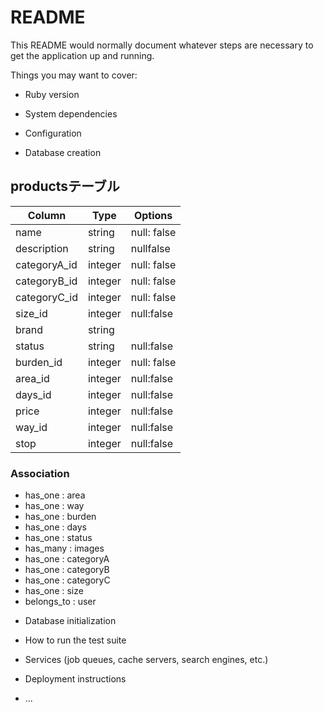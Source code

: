 # README

This README would normally document whatever steps are necessary to get the
application up and running.

Things you may want to cover:

* Ruby version

* System dependencies

* Configuration

* Database creation
## productsテーブル
|Column|Type|Options|
|------|----|-------|
|name|string|null: false|
|description|string|nullfalse|
|categoryA_id|integer|null: false|
|categoryB_id|integer|null: false|
|categoryC_id|integer|null: false|
|size_id|integer|null:false|
|brand|string||
|status|string|null:false|
|burden_id|integer|null: false|
|area_id|integer|null:false|
|days_id|integer|null:false|
|price|integer|null:false|
|way_id|integer|null:false|
|stop|integer|null:false|


### Association
- has_one : area
- has_one : way
- has_one : burden
- has_one : days
- has_one : status
- has_many : images
- has_one : categoryA
- has_one : categoryB
- has_one : categoryC
- has_one : size
- belongs_to : user



* Database initialization

* How to run the test suite

* Services (job queues, cache servers, search engines, etc.)

* Deployment instructions

* ...

